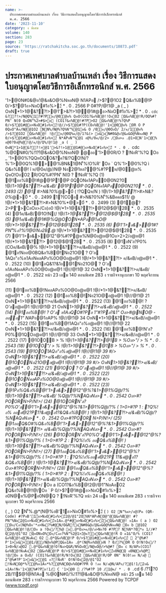 ```yaml
---
name: >-
  ประกาศเทศบาลตำบลบ้านเหล่า เรื่อง วิธีการแสดงใบอนุญาตโดยวิธีการอิเล็กทรอนิกส์
  พ.ศ. 2566
date: '2023-11-10'
category: ง พิเศษ
volume: 140
section: 283
page: 23
source: 'https://ratchakitcha.soc.go.th/documents/10873.pdf'
draft: true
---
```


# ประกาศเทศบาลตำบลบ้านเหล่า เรื่อง วิธีการแสดงใบอนุญาตโดยวิธีการอิเล็กทรอนิกส์ พ.ศ. 2566

'1>@0N#0&@ล!ํ@&ล&O@%NหลN@ N1APอ />$?@1O2 Q&อ%B@!P 0/>$?@1อ>NลO#1อ%>2์ * . 0 . 2566 P 0#?P/@!1@ _a ( _ ) OหN*1>1@&??!>@1'>&?!>1@@1#@อ>NลO#1อ%>2์ * . 0 . `cdc &??!>/N@Q%1?#?Pห/@0ํ@ห% QหO(CO1?&อ%B@!!OอO2 Q&อ%B@!R/OQ%#?PN'ิ N(0 QหON'็%2>#$>อ (CO1?&อ%B@!#?P>O2 Q&อ%B@!%?Q%P 0/>$?@1#@อ>NลO#1อ%>2์!@//>$?@1#?P(COอ%B@!'1>@0ํ@ห% OR O P 0QหO"Aอ/N@@1O2 NN%/N@%?Q%N'็%@1อ& O /0ห/@0OลO/ 2/ค/1ํ@ห% />$?@1O2 Q&อ%B@! !@/ห/@0Q%ค/@/1?&(> อ&อN#0&@ล!ํ@&ล&O@%NหลN@ P 0/>$?@1#@อ>NลO#1อ%>2์ N*APอN'็%@1 อํ@%/0ค/@/2> /Oล>ล .@1>ON'1>@% อ@0?0อํ@%@!@/ค/@/Q%/@!1@ _a ( _ ) OหN*1>1@&??!>@1'>&?!>1@@1#@อ>NลO#1อ%>2์ * . 0 . `cdc %@0N#0/%!1?!ํ@&ล&O@%NหลN@ @ออ'1>@0R/O ? !NอR'%?Q Oอ _ '1>@0%?QQหOQO&?ค?&!?QO!N/?%'1>@0Q%1@>@%BN&1@N'็%!O%R' Oอ ` Q%'1>@0%?Q ì Q&อ%B@! î ห/@0ค/@//N@ Nอ2@1หล?@%#?Pห/@0ํ@ห% QหO!OอO2 R/OQ%#?PN'ิ N(0 ? !NอR'%?Q (1) @1ออ%B@!#ํ@@1P1@P 0QONค1APอ0@0N2?0 !@/*1>1@&??!>ค/&คB/ @1P1@P 0QONค1APอ0@0N2?0 * . 0 . 2493 (2) @1 #>N&?0%*@>0์ ( !?QQห/N ) !@/*1>1@&??!>#>N&?0%*@>0์ * . 0 . 2499 1?(COอ #>N&?0%N'็%&Bคคล$11/ @ !@/*1>1@&??!>#>N&?0%*@>0์ * . 0 . 2499 (3) @1ํ@? 2>P'>CลOล>/Cล)อ0 !@/*1>1@&??!>@12@$@12B * . 0 . 2535 (4) @1ค/&คB/@1O!N(/ !@/*1>1@&??!>@12@$@12B * . 0 . 2535 (5) @1ค/&คB/@1#ํ@%Qํ@OON*APอ@1คO@ !@/*1>1@&??!>@12@$@12B * . 0 . 2535 (6) @1'1>อ&>@1#?PN'็%อ?%!1@0!Nอ2B.@* !@/*1>1@&??!>@12@$@12B * . 0 . 2535 (7) @1'1>อ&>@12"@%#?Pํ@ห%N@0อ@ห@1Oล>2>2/อ@ห@1 !@/*1>1@&??!> @12@$@12B * . 0 . 2535 (8) @1อN'ล?P0%(COค/&คB/@% !@/*1>1@&??!>ค/&คB/อ@ค@1 * . 0 . 2522 (9) @1อ!Nออ@0BQ&อ%B@!Nอ21O@ ? O'ล 1AQอ"อ%ห1AอNคลAPอ%0O@0อ@ค@1 !@/*1>1@&??!> ค/&คB/อ@ค@1 * . 0 . 2522 (10) @1อQ&1?&1อ@1Nอ21O@ ? O'ล ห1AอNคลAPอ%0O@0อ@ค@1 !@//@!1@ 32 OหN*1>1@&??!>ค/&คB/อ@ค@1 * . 0 . 2522 หน้า 23 เลม 140 ตอนพิเศษ 283 ง ราชกิจจานุเบกษา 10 พฤศจิกายน 2566

(11) @1ออ%B@!NคลAPอ%0O@0อ@ค@1 !@/*1>1@&??!>ค/&คB/อ@ค@1 * . 0 . 2522 (12) @1ออ%B@!Nอ21O@อ@ค@1 !@//@!1@ 21 OหN*1>1@&??!>ค/&คB/อ@ค@1 * . 0 . 2522 (13) @1ออ%B@! ? O'ลอ@ค@1 !@//@!1@ 21 OหN*1>1@&??!>ค/&คB/อ@ค@1 * . 0 . 2522 (14) @1ออ%B@! ? O'ล ห1AอQO#?Pอ 1"#?Pล?&1" Oล>#@NO@ - อออ1" N*APอ@1อAP% !@//@!1@ 34 OหN*1>1@&??!>ค/&คB/อ@ค@1 * . 0 . 2522 (15) @1ออ%B@!1AQอ"อ%อ@ค@1 !@//@!1@ 22 OหN*1>1@&??!>ค/&คB/อ@ค@1 * . 0 . 2522 (16) @1ออ%B@!N'ล?P0%@1QOอ@ค@1 !@//@!1@ 33 OหN*1>1@&??!>ค/&คB/อ@ค@1 * . 0 . 2522 (17) @1OOB > % !@/*1>1@&??!>@1B > %Oล>"/ > % * . 0 . 2543 (18) @1OO"/ > % !@/*1>1@&??!>@1B > %Oล>"/ > % * . 0 . 2543 (19) @1OO1AQอ"อ%อ@ค@1 !@//@!1@ 39 #/> OหN*1>1@&??!>ค/&คB/อ@ค@1 * . 0 . 2522 (20) @1OONอ21O@อ@ค@1 !@//@!1@ 39 #/> OหN*1>1@&??!>ค/&คB/อ@ค@1 * . 0 . 2522 (21) @1OO ? O'ลอ@ค@1 !@//@!1@ 39 #/> OหN*1>1@&??!>ค/&คB/อ@ค@1 * . 0 . 2522 (22) @1OONคลAPอ%0O@0อ@ค@1 !@//@!1@ 39 #/> OหN*1>1@&??!>ค/&คB/อ@ค@1 * . 0 . 2522 (23) @1Pอ%Q&อ%B@!'1>อ&>@12"@%?&1>@1%Qํ@/?% !@/*1>1@&??!>ค/&คB/ %Qํ@/?%NAQอN*ล> * . 0 . 2542 Oล>#?POORN*>P/N!>/ (24) @1OORN'ล?P0%O'ล@1'1>อ&>@12"@%?&1>@1%Qํ@/?% ( 1>0>#?P 1 : ?Q%!อ% ออคํ@2?P1?&คํ@อ1?&Q&อ%B@! ) !@/*1>1@&??!>ค/&คB/%Qํ@/?%NAQอN*ล> * . 0 . 2542 Oล>#?POOR N*>P/N!>/ (25) @1ออQ&O#%Q&อ%B@!'1>อ&>@12"@%?&1>@1%Qํ@/?% !@/*1>1@&??!> ค/&คB/%Qํ@/?%NAQอN*ล> * . 0 . 2542 Oล>#?POORN*>P/N!>/ (26) @1OORN'ล?P0%O'ล@1'1>อ&>@12"@%?&1>@1%Qํ@/?% ( 1>0>#?P 2 : ?Q%!อ% ออQ&อ%B@! ) !@/*1>1@&??!>ค/&คB/%Qํ@/?%NAQอN*ล> * . 0 . 2542 Oล>#?POORN*>P/N!>/ (27) @1ออQ&อ%B@!'1>อ&>@12"@%?&1>@1%Qํ@/?% ( 1>0>#?P 1 : ?Q%!อ%ออคํ@2?P 1?&คํ@อ1?&Q&อ%B@! ) !@/*1>1@&??!>ค/&คB/%Qํ@/?%NAQอN*ล> * . 0 . 2542 Oล>#?POORN*>P/N!>/ (28) @1ออQ&อ%B@!'1>อ&>@12"@%?&1>@1%Qํ@/?% ( 1>0>#?P 2 : ?Q%!อ%ออQ&อ%B@! ) !@/*1>1@&??!>ค/&คB/%Qํ@/?%NAQอN*ล> * . 0 . 2542 Oล>#?POORN*>P/N!>/ Oอ a (CO1?&อ%B@!2@/@1"NลAอO2 Q&อ%B@!!@/Oอ ` P 0/>$?@1#@อ>NลO#1อ%>2์ อ0N@ห%@Pอ0N@Q ? !NอR'%?Q หน้า 24 เลม 140 ตอนพิเศษ 283 ง ราชกิจจานุเบกษา 10 พฤศจิกายน 2566

( _ ) O2 N'็%.@*(N@%อB'1์อ>NลO#1อ%>2์ ( ` ) O2 N'็%ค>/อ@1์Pค (QR-Code) #?PอB'1์อ>NลO#1อ%>2์2@/@1"2O%N*APอNO@"@Q&อ%B@! #?PN'็%Nอ2@1อ>NลO#1อ%>2์ห1Aอ.@*#@อ>NลO#1อ%>2์อQ&อ%B@! ห1Aอ ( a ) O2 Oอ/Cล(N@%Oอ'*ล>Nค?%#@N/O&R!์อN#0&@ล!ํ@&ล&O@%NหลN@ Oอ b @1O2 Q&อ%B@!!@/Oอ a !Oอ/?%@ อ.@*Oล>ค/@/ล>Nอ?0 #?P? N%N*?0*อ 1//#?Q2@/@1"O2 QหONหO%Oอ/Cลอ?%N'็%2@1>2ํ@ค?อQ&อ%B@!R O ค1&"O/% (CO1?&อ%B@!อ@NลAอ O2 .@*Q&อ%B@!P 0/>$?@1#@อ>NลO#1อ%>2์  2"@%#?P'1>อ&>@1/@/N@ห%@PQ&ห1Aอ .@*(N@%ห%O@อN ? 0/?%OR O O!N!Oอ/?1>0>N/ล@O2 .@*Q&อ%B@!O!Nล>Q&R/N%Oอ0/N@หO@/>%@#? Oอ c N/APอ(CO1?&อ%B@!NลAอO2 Q&อ%B@!P 0/>$?@1#@อ>NลO#1อ%>2์อ0N@Q อ0N@ห%@P !@/Oอ a OลO/ (CO1?&อ%B@!R/N!OอO2 Q&อ%B@!R/OP 0N'ิ N(0!ลอ N/ล@  2"@%#?P'1>อ&>@1 อ?!NอR' O!N!Oอ2@/@1"O2 !NอNO@*%?@%ห1Aอ*%?@%NO@ห%O@#?PR O !ลอ N/ล@N/APอ/?@1!1/2อ& ห1Aอ!Nอ'1>@%#?Pอ!1/ C '1>@0  /?%#?P 10 /1@ค/ * . 0 . `cd 6 /?1?0 2B/11$@1@N1Aอ %@0N#0/%!1?!ํ@&ล&O@%NหลN@ หน้า 25 เลม 140 ตอนพิเศษ 283 ง ราชกิจจานุเบกษา 10 พฤศจิกายน 2566 Powered by TCPDF (www.tcpdf.org)

